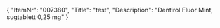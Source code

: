 {
  "ItemNr": "007380",
  "Title": "test",
  "Description": "Dentirol Fluor Mint, sugtablett 0,25 mg"
}